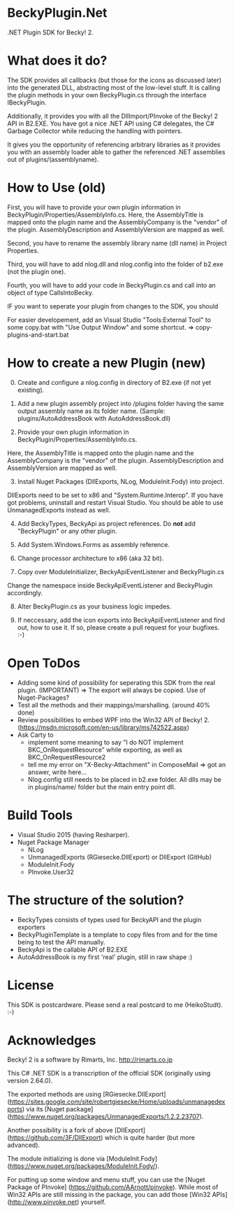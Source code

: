 # BeckyPlugin.Net
.NET Plugin SDK for Becky! 2.

# What does it do?
The SDK provides all callbacks (but those for the icons as discussed later) into the generated DLL, abstracting most of the low-level stuff.
It is calling the plugin methods in your own BeckyPlugin.cs through the interface IBeckyPlugin.

Additionally, it provides you with all the DllImport/PInvoke of the Becky! 2 API in B2.EXE. You have got a nice .NET API using C# delegates, the C# Garbage Collector while reducing the handling with pointers.

It gives you the opportunity of referencing arbitrary libraries as it provides you with an assembly loader able to gather the referenced .NET assemblies out of plugins/(assemblyname).


# How to Use (old)
First, you will have to provide your own plugin information in BeckyPlugin/Properties/AssemblyInfo.cs.
Here, the AssemblyTitle is mapped onto the plugin name and the AssemblyCompany is the "vendor" of the plugin.
AssemblyDescription and AssemblyVersion are mapped as well.

Second, you have to rename the assembly library name (dll name) in Project Properties.

Third, you will have to add nlog.dll and nlog.config into the folder of b2.exe (not the plugin one).

Fourth, you will have to add your code in BeckyPlugin.cs and call into an object of type CallsIntoBecky.

IF you want to seperate your plugin from changes to the SDK, you should

For easier developement, add an Visual Studio "Tools:External Tool" to some copy.bat with "Use Output Window" and some shortcut.
=> copy-plugins-and-start.bat

# How to create a new Plugin (new)
0. Create and configure a nlog.config in directory of B2.exe (if not yet existing).

1. Add a new plugin assembly project into /plugins folder having the same output assembly name as its folder name. (Sample: plugins/AutoAddressBook with AutoAddressBook.dll)

2. Provide your own plugin information in BeckyPlugin/Properties/AssemblyInfo.cs.

Here, the AssemblyTitle is mapped onto the plugin name and the AssemblyCompany is the "vendor" of the plugin.
AssemblyDescription and AssemblyVersion are mapped as well.

3. Install Nuget Packages (DllExports, NLog, ModuleInit.Fody) into project. 

DllExports need to be set to x86 and "System.Runtime.Interop". If you have got problems, uninstall and restart Visual Studio.
You should be able to use UnmanagedExports instead as well.

4. Add BeckyTypes, BeckyApi as project references. Do **not** add "BeckyPlugin" or any other plugin.

5. Add System.Windows.Forms as assembly reference.

6. Change processor architecture to x86 (aka 32 bit).

7. Copy over ModuleInitializer, BeckyApiEventListener and BeckyPlugin.cs

Change the namespace inside BeckyApiEventListener and BeckyPlugin accordingly.

8. Alter BeckyPlugin.cs as your business logic impedes.

9. If neccessary, add the icon exports into BeckyApiEventListener and find out, how to use it. If so, please create a pull request for your bugfixes. :-)


# Open ToDos
 * Adding some kind of possibility for seperating this SDK from the real plugin. (IMPORTANT)
  => The export will always be copied. Use of Nuget-Packages?
 * Test all the methods and their mappings/marshalling. (around 40% done)
 * Review possibilities to embed WPF into the Win32 API of Becky! 2.
   (https://msdn.microsoft.com/en-us/library/ms742522.aspx)
 * Ask Carty to
   * implement some meaning to say "I do NOT implement BKC_OnRequestResource" while exporting, as well as BKC_OnRequestResource2
   * tell me my error on "X-Becky-Attachment" in ComposeMail
     => got an answer, write here...
   * Nlog.config still needs to be placed in b2.exe folder.
     All dlls may be in plugins/name/ folder but the main entry point dll.

# Build Tools
 * Visual Studio 2015 (having Resharper).
 * Nuget Package Manager
   * NLog
   * UnmanagedExports (RGiesecke.DllExport) or DllExport (GitHub)
   * ModuleInit.Fody
   * PInvoke.User32

# The structure of the solution?

  * BeckyTypes consists of types used for BeckyAPI and the plugin exporters
  * BeckyPluginTemplate is a template to copy files from and for the time being to test the API manually.
  * BeckyApi is the callable API of B2.EXE
  * AutoAddressBook is my first 'real' plugin, still in raw shape :)

# License
This SDK is postcardware. Please send a real postcard to me (HeikoStudt). :-)

# Acknowledges
Becky! 2 is a software by Rimarts, Inc. http://rimarts.co.jp

This C# .NET SDK is a transcription of the official SDK (originally using version 2.64.0).

The exported methods are using [RGiesecke.DllExport] (https://sites.google.com/site/robertgiesecke/Home/uploads/unmanagedexports) via its [Nuget package] (https://www.nuget.org/packages/UnmanagedExports/1.2.2.23707).

Another possibility is a fork of above [DllExport] (https://github.com/3F/DllExport) which is quite harder (but more advanced).

The module initializing is done via [ModuleInit.Fody] (https://www.nuget.org/packages/ModuleInit.Fody/).

For putting up some window and menu stuff, you can use the [Nuget Package of PInvoke] (https://github.com/AArnott/pinvoke). While most of Win32 APIs are still missing in the package, you can add those [Win32 APIs] (http://www.pinvoke.net) yourself.
